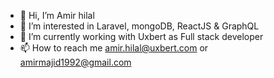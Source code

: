 - 👋 Hi, I’m Amir hilal
- 👀 I’m interested in Laravel, mongoDB, ReactJS & GraphQL
- 🌱 I’m currently working with Uxbert as Full stack developer
- 📫 How to reach me amir.hilal@uxbert.com or amirmajid1992@gmail.com
